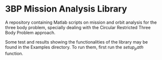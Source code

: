 # 3BP Mission Analysis Library
A repository containing Matlab scripts on mission and orbit analysis for the three body problem, specially dealing with the Circular Restricted Three Body Problem approach.

Some test and results showing the functionalities of the library may be found in the Examples directory. To run them, first run the $setup_path$ function.
